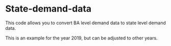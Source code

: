 # State-demand-data
This code allows you to convert BA level demand data to state level demand data. 

This is an example for the year 2019, but can be adjusted to other years.
